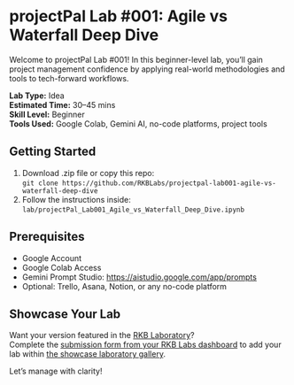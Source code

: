 # projectPal Lab #001: Agile vs Waterfall Deep Dive

Welcome to projectPal Lab #001! In this beginner-level lab, you’ll gain project management confidence by applying real-world methodologies and tools to tech-forward workflows.

**Lab Type:** Idea  
**Estimated Time:** 30–45 mins  
**Skill Level:** Beginner  
**Tools Used:** Google Colab, Gemini AI, no-code platforms, project tools

## Getting Started
1. Download .zip file or copy this repo:  
   `git clone https://github.com/RKBLabs/projectpal-lab001-agile-vs-waterfall-deep-dive`
2. Follow the instructions inside:  
   `lab/projectPal_Lab001_Agile_vs_Waterfall_Deep_Dive.ipynb`

## Prerequisites
- Google Account
- Google Colab Access
- Gemini Prompt Studio: https://aistudio.google.com/app/prompts
- Optional: Trello, Asana, Notion, or any no-code platform

## Showcase Your Lab
Want your version featured in the [RKB Laboratory](https://labs.rkblueprints.com/projects)?  
Complete the [submission form from your RKB Labs dashboard](https://labs.rkblueprints.com/dashboard) to add your lab within [the showcase laboratory gallery](https://labs.rkblueprints.com/projects).

Let’s manage with clarity!
